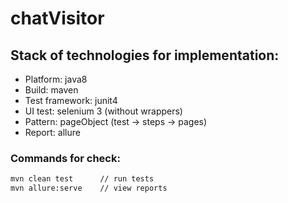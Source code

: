 # chatVisitor

## Stack of technologies for implementation:
* Platform: java8
* Build: maven
* Test framework: junit4
* UI test: selenium 3 (without wrappers)
* Pattern: pageObject (test -> steps -> pages)
* Report: allure

### Commands for check:

```sh
mvn clean test      // run tests
mvn allure:serve    // view reports
```
